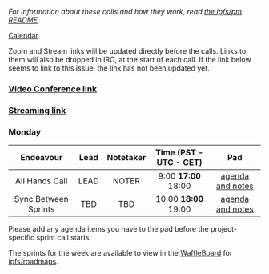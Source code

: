 _For information about these calls and how they work, read [the ipfs/pm README](https://github.com/ipfs/pm)._

[Calendar](https://calendar.google.com/calendar/embed?src=ipfs.io_eal36ugu5e75s207gfjcu0ae84@group.calendar.google.com)

Zoom and Stream links will be updated directly before the calls. Links to them will also be dropped in IRC, at the start of each call. If the link below seems to link to this issue, the link has not been updated yet.

### **[Video Conference link]()**
### **[Streaming link]()**

### Monday

Endeavour      | Lead            | Notetaker | Time (PST - UTC - CET) | Pad
:------------: | :-------------: | :-------: | :--------------------: | :----:
All Hands Call | LEAD   | NOTER | 9:00 **17:00** 18:00  | [agenda and notes](HACKMD)
Sync Between Sprints      | TBD    | TBD | 10:00 **18:00** 19:00 | [agenda and notes](HACKMD)

Please add any agenda items you have to the pad before the project-specific sprint call starts.

The sprints for the week are available to view in the [WaffleBoard](http://waffle.io/ipfs/roadmaps) for [ipfs/roadmaps](https://github.com/ipfs/roadmaps).